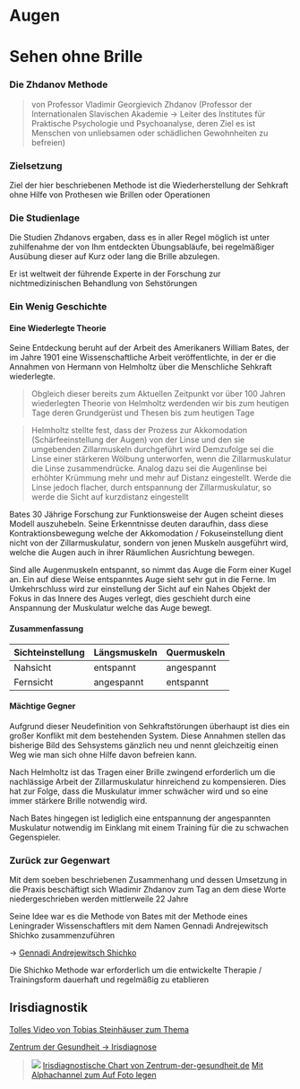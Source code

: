 # Augen
# Sehen ohne Brille
### Die Zhdanov Methode
> von Professor Vladimir Georgievich Zhdanov (Professor der Internationalen Slavischen Akademie -> Leiter des Institutes für Praktische Psychologie und Psychoanalyse, deren Ziel es ist Menschen von unliebsamen oder schädlichen Gewohnheiten zu befreien)

### Zielsetzung
Ziel der hier beschriebenen Methode ist die Wiederherstellung der Sehkraft ohne Hilfe von Prothesen wie Brillen oder Operationen

### Die Studienlage
Die Studien Zhdanovs ergaben, dass es in aller Regel möglich ist unter zuhilfenahme der von Ihm entdeckten Übungsabläufe, bei regelmäßiger Ausübung dieser auf Kurz oder lang die Brille abzulegen.

Er ist weltweit der führende Experte in der Forschung zur nichtmedizinischen Behandlung von Sehstörungen

### Ein Wenig Geschichte
#### Eine Wiederlegte Theorie
Seine Entdeckung beruht auf der Arbeit des Amerikaners William Bates, der im Jahre 1901 eine Wissenschaftliche Arbeit veröffentlichte, in der er die Annahmen von Hermann von Helmholtz über die Menschliche Sehkraft wiederlegte.

>Obgleich dieser bereits zum Aktuellen Zeitpunkt vor über 100 Jahren wiederlegten Theorie von Helmholtz werdenden wir bis zum heutigen Tage deren Grundgerüst und Thesen bis zum heutigen Tage

>Helmholtz stellte fest, dass der Prozess zur Akkomodation (Schärfeeinstellung der Augen) von der Linse und den sie umgebenden Zillarmuskeln durchgeführt wird
>Demzufolge sei die Linse einer stärkeren Wölbung unterworfen, wenn die Zillarmuskulatur die Linse zusammendrücke.
>Analog dazu sei die Augenlinse bei erhöhter Krümmung mehr und mehr auf Distanz eingestellt.
>Werde die Linse jedoch flacher, durch entspannung der Zillarmuskulatur, so werde die Sicht auf kurzdistanz eingestellt


Bates 30 Jährige Forschung zur Funktionsweise der Augen scheint dieses Modell auszuhebeln.
Seine Erkenntnisse deuten daraufhin, dass diese Kontraktionsbewegung welche der Akkomodation / Fokuseinstellung dient nicht von der Zillarmuskulatur, sondern von jenen Muskeln ausgeführt wird, welche die Augen auch in ihrer Räumlichen Ausrichtung bewegen.

Sind alle Augenmuskeln entspannt, so nimmt das Auge die Form einer Kugel an. Ein auf diese Weise entspanntes Auge sieht sehr gut in die Ferne.
Im Umkehrschluss wird zur einstellung der Sicht auf ein Nahes Objekt der Fokus in das Innere des Auges verlegt, dies geschieht durch eine Anspannung der Muskulatur welche das Auge bewegt. 

#### Zusammenfassung
| Sichteinstellung | Längsmuskeln | Quermuskeln |
| ---------------- | ------------ | ----------- |
| Nahsicht         | entspannt    | angespannt  |
| Fernsicht        | angespannt   | entspannt   |         |

#### Mächtige Gegner
Aufgrund dieser Neudefinition von Sehkraftstörungen überhaupt ist dies ein großer Konflikt mit dem bestehenden System.
Diese Annahmen stellen das bisherige Bild des Sehsystems gänzlich neu und nennt gleichzeitig einen Weg wie man sich ohne Hilfe davon befreien kann.

Nach Helmholtz ist das Tragen einer Brille zwingend erforderlich um die nachlässige Arbeit der Zillarmuskulatur hinreichend zu kompensieren.
Dies hat zur Folge, dass die Muskulatur immer schwächer wird und so eine immer stärkere Brille notwendig wird.

Nach Bates hingegen ist lediglich eine entspannung der angespannten Muskulatur notwendig im Einklang mit einem Training für die zu schwachen Gegenspieler.

### Zurück zur Gegenwart
Mit dem soeben beschriebenen Zusammenhang und dessen Umsetzung in die Praxis beschäftigt sich Wladimir Zhdanov zum Tag an dem diese Worte niedergeschrieben werden mittlerweile 22 Jahre

Seine Idee war es die Methode von Bates mit der Methode eines Leningrader Wissenschaftlers mit dem Namen Gennadi Andrejewitsch Shichko zusammenzuführen

-> [Gennadi Andrejewitsch Shichko](../Wichtige%20Persönlichkeiten/Gennadi%20Andrejewitsch%20Shichko.md)

Die Shichko Methode war erforderlich um die entwickelte Therapie / Trainingsform dauerhaft und regelmäßig zu etablieren








## Irisdiagnostik
[Tolles Video von Tobias Steinhäuser zum Thema](https://www.youtube.com/watch?v=pQwMU_n8g4c)

[Zentrum der Gesundheit -> Irisdiagnose](https://www.zentrum-der-gesundheit.de/bibliothek/koerper/augen/irisdiagnose)

>![](__Attatchments/Augen.webp)
>[Irisdiagnostische Chart von Zentrum-der-gesundheit.de](https://static.zentrum-der-gesundheit.de/img/39e2c70cbca452552562eccca3e426fd?width=1280&height=720)
>[Mit Alphachannel zum Auf Foto legen](__Attatchments/Augen_Alphaoverlay.webp)

